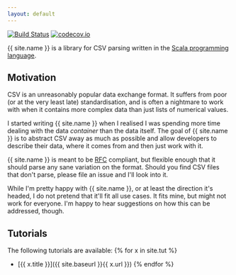 ```yaml
---
layout: default
---
```


[![Build Status](https://travis-ci.org/nrinaudo/scala-csv.svg?branch=v0.1.4)](https://travis-ci.org/nrinaudo/scala-csv)
[![codecov.io](http://codecov.io/github/nrinaudo/scala-csv/coverage.svg?branch=v0.1.4)](http://codecov.io/github/nrinaudo/scala-csv?branch=v0.1.4)

{{ site.name }} is a library for CSV parsing written in the [Scala programming language](http://www.scala-lang.org).

## Motivation

CSV is an unreasonably popular data exchange format. It suffers from poor (or at the very least late) standardisation,
and is often a nightmare to work with when it contains more complex data than just lists of numerical values.

I started writing {{ site.name }} when I realised I was spending more time dealing with the data _container_ than the
data itself. The goal of {{ site.name }} is to abstract CSV away as much as possible and allow developers to describe
their data, where it comes from and then just work with it.

{{ site.name }} is meant to be [RFC](https://tools.ietf.org/html/rfc4180) compliant, but flexible enough that it should
parse any sane variation on the format. Should you find CSV files that don't parse, please file an issue and I'll look
into it.

While I'm pretty happy with {{ site.name }}, or at least the direction it's headed, I do not pretend that it'll fit
all use cases. It fits mine, but might not work for everyone. I'm happy to hear suggestions on how this can be
addressed, though.
 

## Tutorials

The following tutorials are available:
{% for x in site.tut %}
* [{{ x.title }}]({{ site.baseurl }}{{ x.url }})
{% endfor %}
